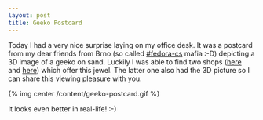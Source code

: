 ```yaml
---
layout: post
title: Geeko Postcard
---
```


Today I had a very nice surprise laying on my office desk. It was a postcard from my dear friends from Brno (so called [#fedora-cs](irc://irc.freenode.net/fedora-cs) mafia :-D) depicting a 3D image of a geeko on sand. Luckily I was able to find two shops ([here](http://www.mapcards.net/?page=products&id=62) and [here](http://ikarakorum.com/index.php?main_page=product_info&cPath=317_320&products_id=4387)) which offer this jewel. The latter one also had the 3D picture so I can share this viewing pleasure with you:

{% img center /content/geeko-postcard.gif %}

It looks even better in real-life! :-)
